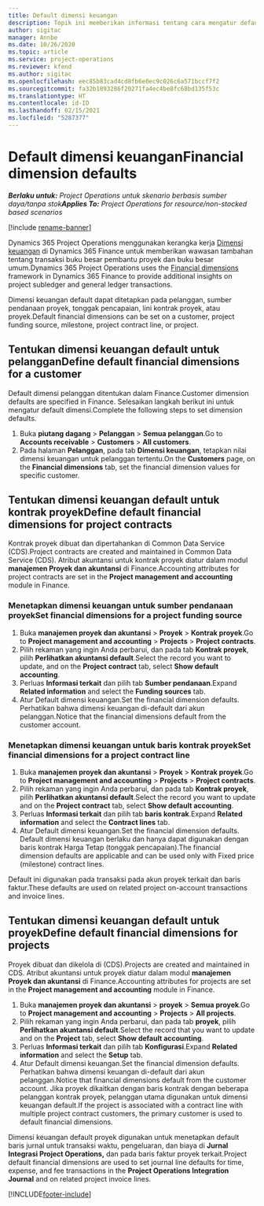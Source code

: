 ```yaml
---
title: Default dimensi keuangan
description: Topik ini memberikan informasi tentang cara mengatur default dimensi keuangan.
author: sigitac
manager: Annbe
ms.date: 10/26/2020
ms.topic: article
ms.service: project-operations
ms.reviewer: kfend
ms.author: sigitac
ms.openlocfilehash: eec85b83cad4cd8fb6e0ec9c026c6a571bccf7f2
ms.sourcegitcommit: fa32b1893286f20271fa4ec4be8fc68bd135f53c
ms.translationtype: HT
ms.contentlocale: id-ID
ms.lasthandoff: 02/15/2021
ms.locfileid: "5287377"
---
```

# <a name="financial-dimension-defaults"></a><span data-ttu-id="53d5e-103">Default dimensi keuangan</span><span class="sxs-lookup"><span data-stu-id="53d5e-103">Financial dimension defaults</span></span>

<span data-ttu-id="53d5e-104">_**Berlaku untuk:** Project Operations untuk skenario berbasis sumber daya/tanpa stok_</span><span class="sxs-lookup"><span data-stu-id="53d5e-104">_**Applies To:** Project Operations for resource/non-stocked based scenarios_</span></span>

[!include [rename-banner](~/includes/cc-data-platform-banner.md)]

<span data-ttu-id="53d5e-105">Dynamics 365 Project Operations menggunakan kerangka kerja [Dimensi keuangan](https://docs.microsoft.com/dynamics365/finance/general-ledger/financial-dimensions) di Dynamics 365 Finance untuk memberikan wawasan tambahan tentang transaksi buku besar pembantu proyek dan buku besar umum.</span><span class="sxs-lookup"><span data-stu-id="53d5e-105">Dynamics 365 Project Operations uses the [Financial dimensions](https://docs.microsoft.com/dynamics365/finance/general-ledger/financial-dimensions) framework in Dynamics 365 Finance to provide additional insights on project subledger and general ledger transactions.</span></span>

<span data-ttu-id="53d5e-106">Dimensi keuangan default dapat ditetapkan pada pelanggan, sumber pendanaan proyek, tonggak pencapaian, lini kontrak proyek, atau proyek.</span><span class="sxs-lookup"><span data-stu-id="53d5e-106">Default financial dimensions can be set on a customer, project funding source, milestone, project contract line, or project.</span></span>

## <a name="define-default-financial-dimensions-for-a-customer"></a><span data-ttu-id="53d5e-107">Tentukan dimensi keuangan default untuk pelanggan</span><span class="sxs-lookup"><span data-stu-id="53d5e-107">Define default financial dimensions for a customer</span></span>

<span data-ttu-id="53d5e-108">Default dimensi pelanggan ditentukan dalam Finance.</span><span class="sxs-lookup"><span data-stu-id="53d5e-108">Customer dimension defaults are specified in Finance.</span></span> <span data-ttu-id="53d5e-109">Selesaikan langkah berikut ini untuk mengatur default dimensi.</span><span class="sxs-lookup"><span data-stu-id="53d5e-109">Complete the following steps to set dimension defaults.</span></span>

1. <span data-ttu-id="53d5e-110">Buka **piutang dagang** > **Pelanggan** > **Semua pelanggan**.</span><span class="sxs-lookup"><span data-stu-id="53d5e-110">Go to **Accounts receivable** > **Customers** > **All customers**.</span></span>
2. <span data-ttu-id="53d5e-111">Pada halaman **Pelanggan**, pada tab **Dimensi keuangan**, tetapkan nilai dimensi keuangan untuk pelanggan tertentu.</span><span class="sxs-lookup"><span data-stu-id="53d5e-111">On the **Customers** page, on the **Financial dimensions** tab, set the financial dimension values for specific customer.</span></span>

## <a name="define-default-financial-dimensions-for-project-contracts"></a><span data-ttu-id="53d5e-112">Tentukan dimensi keuangan default untuk kontrak proyek</span><span class="sxs-lookup"><span data-stu-id="53d5e-112">Define default financial dimensions for project contracts</span></span>

<span data-ttu-id="53d5e-113">Kontrak proyek dibuat dan dipertahankan di Common Data Service (CDS).</span><span class="sxs-lookup"><span data-stu-id="53d5e-113">Project contracts are created and maintained in Common Data Service (CDS).</span></span> <span data-ttu-id="53d5e-114">Atribut akuntansi untuk kontrak proyek diatur dalam modul **manajemen Proyek dan akuntansi** di Finance.</span><span class="sxs-lookup"><span data-stu-id="53d5e-114">Accounting attributes for project contracts are set in the **Project management and accounting** module in Finance.</span></span>

### <a name="set-financial-dimensions-for-a-project-funding-source"></a><span data-ttu-id="53d5e-115">Menetapkan dimensi keuangan untuk sumber pendanaan proyek</span><span class="sxs-lookup"><span data-stu-id="53d5e-115">Set financial dimensions for a project funding source</span></span>

1. <span data-ttu-id="53d5e-116">Buka **manajemen proyek dan akuntansi** > **Proyek** > **Kontrak proyek**.</span><span class="sxs-lookup"><span data-stu-id="53d5e-116">Go to **Project management and accounting** > **Projects** > **Project contracts**.</span></span>
2. <span data-ttu-id="53d5e-117">Pilih rekaman yang ingin Anda perbarui, dan pada tab **Kontrak proyek**, pilih **Perlihatkan akuntansi default**.</span><span class="sxs-lookup"><span data-stu-id="53d5e-117">Select the record you want to update, and on the **Project contract** tab, select **Show default accounting**.</span></span>
3. <span data-ttu-id="53d5e-118">Perluas **Informasi terkait** dan pilih tab **Sumber pendanaan**.</span><span class="sxs-lookup"><span data-stu-id="53d5e-118">Expand **Related information** and select the **Funding sources** tab.</span></span>
4. <span data-ttu-id="53d5e-119">Atur Default dimensi keuangan.</span><span class="sxs-lookup"><span data-stu-id="53d5e-119">Set the financial dimension defaults.</span></span> <span data-ttu-id="53d5e-120">Perhatikan bahwa dimensi keuangan di-default dari akun pelanggan.</span><span class="sxs-lookup"><span data-stu-id="53d5e-120">Notice that the financial dimensions default from the customer account.</span></span>

### <a name="set-financial-dimensions-for-a-project-contract-line"></a><span data-ttu-id="53d5e-121">Menetapkan dimensi keuangan untuk baris kontrak proyek</span><span class="sxs-lookup"><span data-stu-id="53d5e-121">Set financial dimensions for a project contract line</span></span>

1. <span data-ttu-id="53d5e-122">Buka **manajemen proyek dan akuntansi** > **Proyek** > **Kontrak proyek**.</span><span class="sxs-lookup"><span data-stu-id="53d5e-122">Go to **Project management and accounting** > **Projects** > **Project contracts**.</span></span>
2. <span data-ttu-id="53d5e-123">Pilih rekaman yang ingin Anda perbarui, dan pada tab **Kontrak proyek**, pilih **Perlihatkan akuntansi default**.</span><span class="sxs-lookup"><span data-stu-id="53d5e-123">Select the record you want to update and on the **Project contract** tab, select **Show default accounting**.</span></span>
3. <span data-ttu-id="53d5e-124">Perluas **Informasi terkait** dan pilih tab **baris kontrak**.</span><span class="sxs-lookup"><span data-stu-id="53d5e-124">Expand **Related information** and select the **Contract lines** tab.</span></span>
4. <span data-ttu-id="53d5e-125">Atur Default dimensi keuangan.</span><span class="sxs-lookup"><span data-stu-id="53d5e-125">Set the financial dimension defaults.</span></span> <span data-ttu-id="53d5e-126">Default dimensi keuangan berlaku dan hanya dapat digunakan dengan baris kontrak Harga Tetap (tonggak pencapaian).</span><span class="sxs-lookup"><span data-stu-id="53d5e-126">The financial dimension defaults are applicable and can be used only with Fixed price (milestone) contract lines.</span></span>

<span data-ttu-id="53d5e-127">Default ini digunakan pada transaksi pada akun proyek terkait dan baris faktur.</span><span class="sxs-lookup"><span data-stu-id="53d5e-127">These defaults are used on related project on-account transactions and invoice lines.</span></span>

## <a name="define-default-financial-dimensions-for-projects"></a><span data-ttu-id="53d5e-128">Tentukan dimensi keuangan default untuk proyek</span><span class="sxs-lookup"><span data-stu-id="53d5e-128">Define default financial dimensions for projects</span></span>

<span data-ttu-id="53d5e-129">Proyek dibuat dan dikelola di (CDS).</span><span class="sxs-lookup"><span data-stu-id="53d5e-129">Projects are created and maintained in CDS.</span></span> <span data-ttu-id="53d5e-130">Atribut akuntansi untuk proyek diatur dalam modul **manajemen Proyek dan akuntansi** di Finance.</span><span class="sxs-lookup"><span data-stu-id="53d5e-130">Accounting attributes for projects are set in the **Project management and accounting** module in Finance.</span></span>

1. <span data-ttu-id="53d5e-131">Buka **manajemen proyek dan akuntansi** > **proyek** > **Semua proyek**.</span><span class="sxs-lookup"><span data-stu-id="53d5e-131">Go to **Project management and accounting** > **Projects** > **All projects**.</span></span>
2. <span data-ttu-id="53d5e-132">Pilih rekaman yang ingin Anda perbarui, dan pada tab **proyek**, pilih **Perlihatkan akuntansi default**.</span><span class="sxs-lookup"><span data-stu-id="53d5e-132">Select the record that you want to update and on the **Project** tab, select **Show default accounting**.</span></span>
3. <span data-ttu-id="53d5e-133">Perluas **Informasi terkait** dan pilih tab **Konfigurasi**.</span><span class="sxs-lookup"><span data-stu-id="53d5e-133">Expand **Related information** and select the **Setup** tab.</span></span>
4. <span data-ttu-id="53d5e-134">Atur Default dimensi keuangan.</span><span class="sxs-lookup"><span data-stu-id="53d5e-134">Set the financial dimension defaults.</span></span> <span data-ttu-id="53d5e-135">Perhatikan bahwa dimensi keuangan di-default dari akun pelanggan.</span><span class="sxs-lookup"><span data-stu-id="53d5e-135">Notice that financial dimensions default from the customer account.</span></span> <span data-ttu-id="53d5e-136">Jika proyek dikaitkan dengan baris kontrak dengan beberapa pelanggan kontrak proyek, pelanggan utama digunakan untuk dimensi keuangan default.</span><span class="sxs-lookup"><span data-stu-id="53d5e-136">If the project is associated with a contract line with multiple project contract customers, the primary customer is used to default financial dimensions.</span></span>

<span data-ttu-id="53d5e-137">Dimensi keuangan default proyek digunakan untuk menetapkan default baris jurnal untuk transaksi waktu, pengeluaran, dan biaya di **Jurnal Integrasi Project Operations,** dan pada baris faktur proyek terkait.</span><span class="sxs-lookup"><span data-stu-id="53d5e-137">Project default financial dimensions are used to set journal line defaults for time, expense, and fee transactions in the **Project Operations Integration Journal** and on related project invoice lines.</span></span>


[!INCLUDE[footer-include](../includes/footer-banner.md)]